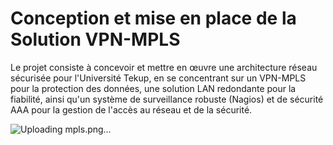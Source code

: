 # Conception et mise en place de la Solution VPN-MPLS

Le projet consiste à concevoir et mettre en œuvre une architecture réseau sécurisée pour l'Université Tekup, en se concentrant sur un VPN-MPLS pour la protection des données, une solution LAN redondante pour la fiabilité, ainsi qu'un système de surveillance robuste (Nagios) et de sécurité AAA pour la gestion de l'accès au réseau et de la sécurité.

![Uploading mpls.png…]()



